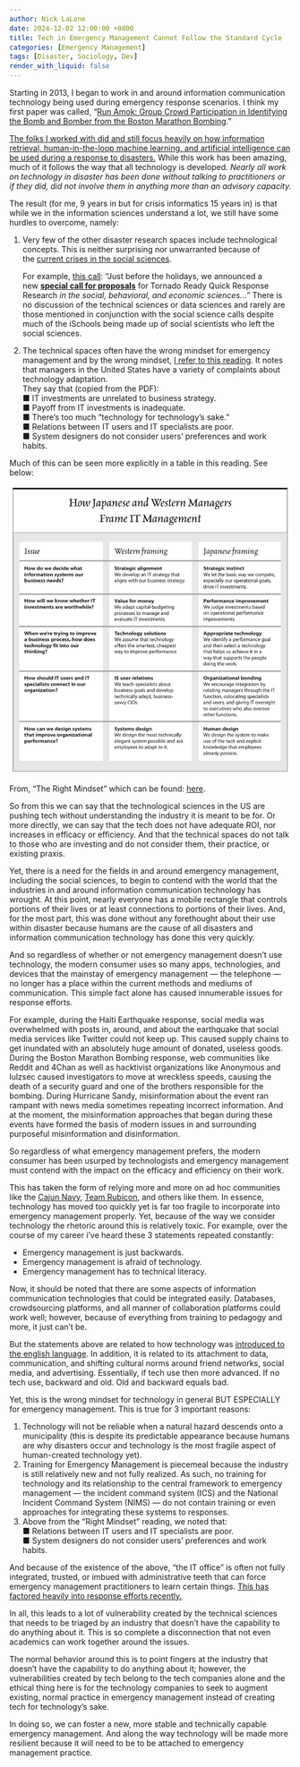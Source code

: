 ```yaml
---
author: Nick LaLone
date: 2024-12-02 12:00:00 +0800
title: Tech in Emergency Management Cannot Follow the Standard Cycle
categories: [Emergency Management]
tags: [Disaster, Sociology, Dev]
render_with_liquid: false
---
```


Starting in 2013, I began to work in and around information communication technology being used during emergency response scenarios. I think my first paper was called, “[Run Amok: Group Crowd Participation in Identifying the Bomb and Bomber from the Boston Marathon Bombing](http://idl.iscram.org/files/tapia/2014/992_Tapia_etal2014.pdf).”

[The folks I worked with did and still focus heavily on how information retrieval, human-in-the-loop machine learning, and artificial intelligence can be used during a response to disasters.](https://tinyurl.com/crisisinformatics) While this work has been amazing, much of it follows the way that all technology is developed. _Nearly all work on technology in disaster has been done without talking to practitioners or if they did, did not involve them in anything more than an advisory capacity._

The result (for me, 9 years in but for crisis informatics 15 years in) is that while we in the information sciences understand a lot, we still have some hurdles to overcome, namely:

1. Very few of the other disaster research spaces include technological concepts. This is neither surprising nor unwarranted because of the [current crises in the social sciences](https://www.tandfonline.com/doi/full/10.1080/1369118X.2016.1141972).  
      
    For example, [this call](https://hazards.colorado.edu/research/weather-ready-research-tornado-ready?utm_source=NHC+Master+List&utm_campaign=92cd7931d3-QR_COFlood_Callout_COPY_01&utm_medium=email&utm_term=0_dabc309806-92cd7931d3-54454241): “Just before the holidays, we announced a new [**special call for proposals**](https://urldefense.com/v3/__https://colorado.us1.list-manage.com/track/click?u=b72140489b80a4574373938a1&id=c16567ef14&e=35605d6b84__%3B%21%21PvXuogZ4sRB2p-tU%21QoTnlL-bRZrb5W_cBcgl0-thm84bhT94E1uV2YdZPk96YUtJRH4je_3CmjEQQ_Rz%24) for Tornado Ready Quick Response Research _in the social, behavioral, and economic sciences…_” There is no discussion of the technical sciences or data sciences and rarely are those mentioned in conjunction with the social science calls despite much of the iSchools being made up of social scientists who left the social sciences.
2. The technical spaces often have the wrong mindset for emergency management and by the wrong mindset, [I refer to this reading](https://www.dropbox.com/s/b9xkiupa3tu63o3/The%20Right%20Mind-Set%20for%20Managing%20Information%20Technology.pdf?dl=0). It notes that managers in the United States have a variety of complaints about technology adaptation.  
    They say that (copied from the PDF):  
    ■ IT investments are unrelated to business strategy.  
    ■ Payoff from IT investments is inadequate.  
    ■ There’s too much “technology for technology’s sake.”  
    ■ Relations between IT users and IT specialists are poor.  
    ■ System designers do not consider users’ preferences and work habits.

Much of this can be seen more explicitly in a table in this reading. See below:

![A table outlining different approaches from western versus japanese companies. The easiest way to describe this table is to say that Japan seeks to connect practice to technology whereas the west seeks to supplant practice with technology.](/img/evwtable.webp)

From, “The Right Mindset” which can be found: [here](https://www.dropbox.com/s/b9xkiupa3tu63o3/The%20Right%20Mind-Set%20for%20Managing%20Information%20Technology.pdf?dl=0).

So from this we can say that the technological sciences in the US are pushing tech without understanding the industry it is meant to be for. Or more directly, we can say that the tech does not have adequate ROI, nor increases in efficacy or efficiency. And that the technical spaces do not talk to those who are investing and do not consider them, their practice, or existing praxis.

Yet, there is a need for the fields in and around emergency management, including the social sciences, to begin to contend with the world that the industries in and around information communication technology has wrought. At this point, nearly everyone has a mobile rectangle that controls portions of their lives or at least connections to portions of their lives. And, for the most part, this was done without any forethought about their use within disaster because humans are the cause of all disasters and information communication technology has done this very quickly.

And so regardless of whether or not emergency management doesn’t use technology, the modern consumer uses so many apps, technologies, and devices that the mainstay of emergency management — the telephone — no longer has a place within the current methods and mediums of communication. This simple fact alone has caused innumerable issues for response efforts.

For example, during the Haiti Earthquake response, social media was overwhelmed with posts in, around, and about the earthquake that social media services like Twitter could not keep up. This caused supply chains to get inundated with an absolutely huge amount of donated, useless goods. During the Boston Marathon Bombing response, web communities like Reddit and 4Chan as well as hacktivist organizations like Anonymous and lulzsec caused investigators to move at wreckless speeds, causing the death of a security guard and one of the brothers responsible for the bombing. During Hurricane Sandy, misinformation about the event ran rampant with news media sometimes repeating incorrect information. And at the moment, the misinformation approaches that began during these events have formed the basis of modern issues in and surrounding purposeful misinformation and disinformation.

So regardless of what emergency management prefers, the modern consumer has been usurped by technologists and emergency management must contend with the impact on the efficacy and efficiency on their work.

This has taken the form of relying more and more on ad hoc communities like the [Cajun Navy](https://cajunrelief.org/), [Team Rubicon](https://teamrubiconusa.org/?gclid=Cj0KCQiA8vSOBhCkARIsAGdp6RRBOf-tp3b4zd99EYsvwJns5xpC_hI71PEhlub0lwGbHHhfmzp_LP0aAvmeEALw_wcB), and others like them. In essence, technology has moved too quickly yet is far too fragile to incorporate into emergency management properly. Yet, because of the way we consider technology the rhetoric around this is relatively toxic. For example, over the course of my career i’ve heard these 3 statements repeated constantly:

- Emergency management is just backwards.
- Emergency management is afraid of technology.
- Emergency management has to technical literacy.

Now, it should be noted that there are some aspects of information communication technologies that could be integrated easily. Databases, crowdsourcing platforms, and all manner of collaboration platforms could work well; however, because of everything from training to pedagogy and more, it just can’t be.

But the statements above are related to how technology was [introduced to the english language](https://www.jstor.org/stable/pdf/40061169.pdf?casa_token=4paUvcEcpdQAAAAA%3AM3DvUjMdDH3j3S7AFSpBcxDbXGCeLAjIc8rPnQ6s0QMyP2QrCu31rImiVF2Zxw2vCK-4ntuP57jJUpEBdRF6982ckBvgGdHw48sJm9D0uKTNPEMETA). In addition, it is related to its attachment to data, communication, and shifting cultural norms around friend networks, social media, and advertising. Essentially, if tech use then more advanced. If no tech use, backward and old. Old and backward equals bad.

Yet, this is the wrong mindset for technology in general BUT ESPECIALLY for emergency management. This is true for 3 important reasons:

1. Technology will not be reliable when a natural hazard descends onto a municipality (this is despite its predictable appearance because humans are why disasters occur and technology is the most fragile aspect of human-created technology yet).
2. Training for Emergency Management is piecemeal because the industry is still relatively new and not fully realized. As such, no training for technology and its relationship to the central framework to emergency management — the incident command system (ICS) and the National Incident Command System (NIMS) — do not contain training or even approaches for integrating these systems to responses.
3. Above from the “Right Mindset” reading, we noted that:  
    ■ Relations between IT users and IT specialists are poor.  
    ■ System designers do not consider users’ preferences and work habits.

And because of the existence of the above, “the IT office” is often not fully integrated, trusted, or imbued with administrative teeth that can force emergency management practitioners to learn certain things. [This has factored heavily into response efforts recently.](https://www.oig.dhs.gov/sites/default/files/assets/2019-08/OIG-19-58-Aug19.pdf)

In all, this leads to a lot of vulnerability created by the technical sciences that needs to be triaged by an industry that doesn’t have the capability to do anything about it. This is so complete a disconnection that not even academics can work together around the issues.

The normal behavior around this is to point fingers at the industry that doesn’t have the capability to do anything about it; however, the vulnerabilities created by tech belong to the tech companies alone and the ethical thing here is for the technology companies to seek to augment existing, normal practice in emergency management instead of creating tech for technology’s sake.

In doing so, we can foster a new, more stable and technically capable emergency management. And along the way technology will be made more resilient because it will need to be to be attached to emergency management practice.
